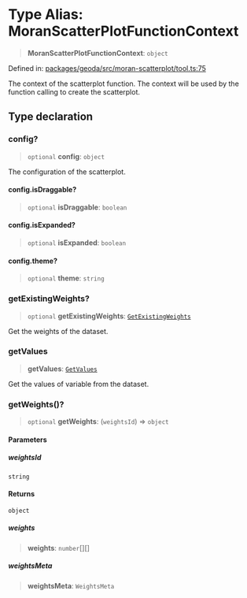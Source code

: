 # Type Alias: MoranScatterPlotFunctionContext

> **MoranScatterPlotFunctionContext**: `object`

Defined in: [packages/geoda/src/moran-scatterplot/tool.ts:75](https://github.com/GeoDaCenter/openassistant/blob/994a31d776db171047aa7cd650eb798b5317f644/packages/geoda/src/moran-scatterplot/tool.ts#L75)

The context of the scatterplot function. The context will be used by the function calling to create the scatterplot.

## Type declaration

### config?

> `optional` **config**: `object`

The configuration of the scatterplot.

#### config.isDraggable?

> `optional` **isDraggable**: `boolean`

#### config.isExpanded?

> `optional` **isExpanded**: `boolean`

#### config.theme?

> `optional` **theme**: `string`

### getExistingWeights?

> `optional` **getExistingWeights**: [`GetExistingWeights`](GetExistingWeights.md)

Get the weights of the dataset.

### getValues

> **getValues**: [`GetValues`](GetValues.md)

Get the values of variable from the dataset.

### getWeights()?

> `optional` **getWeights**: (`weightsId`) => `object`

#### Parameters

##### weightsId

`string`

#### Returns

`object`

##### weights

> **weights**: `number`[][]

##### weightsMeta

> **weightsMeta**: `WeightsMeta`
